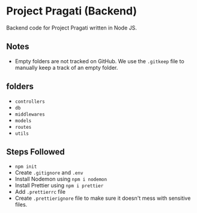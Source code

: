 # Project Pragati (Backend)

Backend code for Project Pragati written in Node JS.

## Notes

- Empty folders are not tracked on GitHub. We use the `.gitkeep` file to manually keep a track of an empty folder.

## folders

- `controllers`
- `db`
- `middlewares`
- `models`
- `routes`
- `utils`

## Steps Followed

- `npm init`
- Create `.gitignore` and `.env`
- Install Nodemon using `npm i nodemon`
- Install Prettier using `npm i prettier`
- Add `.prettierrc` file
- Create `.prettierignore` file to make sure it doesn't mess with sensitive files.

